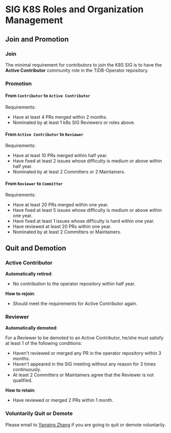 # SIG K8S Roles and Organization Management

## Join and Promotion

### Join

The minimal requirement for contributors to join the K8S SIG is to have
the **Active Contributor** community role in the TiDB-Operator repository.

### Promotion

#### From `Contributor` to `Active Contributor`

Requirements:

* Have at least 4 PRs merged within 2 months.
* Nominated by at least 1 k8s SIG Reviewers or roles above.

#### From `Active Contributor` to `Reviewer`

Requirements:

* Have at least 10 PRs merged within half year.
* Have fixed at least 2 issues whose difficulty is medium or above within half year.
* Nominated by at least 2 Committers or 2 Maintainers.

#### From `Reviewer` to `Committer`

Requirements:

* Have at least 20 PRs merged within one year.
* Have fixed at least 5 issues whose difficulty is medium or above within one year.
* Have fixed at least 1 issues whose difficulty is hard within one year.
* Have reviewed at least 20 PRs within one year.
* Nominated by at least 2 Committers or Maintainers.

## Quit and Demotion

### Active Contributor

**Automatically retired**:

* No contribution to the operator repository within half year.

**How to rejoin**:

* Should meet the requirements for Active Contributor again.

### Reviewer

**Automatically demoted**:

For a Reviewer to be demoted to an Active Contributor,  he/she must satisfy at
least 1 of the following conditions:

* Haven't reviewed or merged any PR in the operator repository within 3 months.
* Haven't appeared in the SIG meeting without any reason for 3 times continuously.
* At least 2 Committers or Maintainers agree that the Reviewer is not qualified.

**How to retain**:

* Have reviewed or merged 2 PRs within 1 month.

### Voluntarily Quit or Demote

Please email to [Yanqing Zhang](mailto:zhangyanqing@pingcap.com) if you are
going to quit or demote voluntarily.
